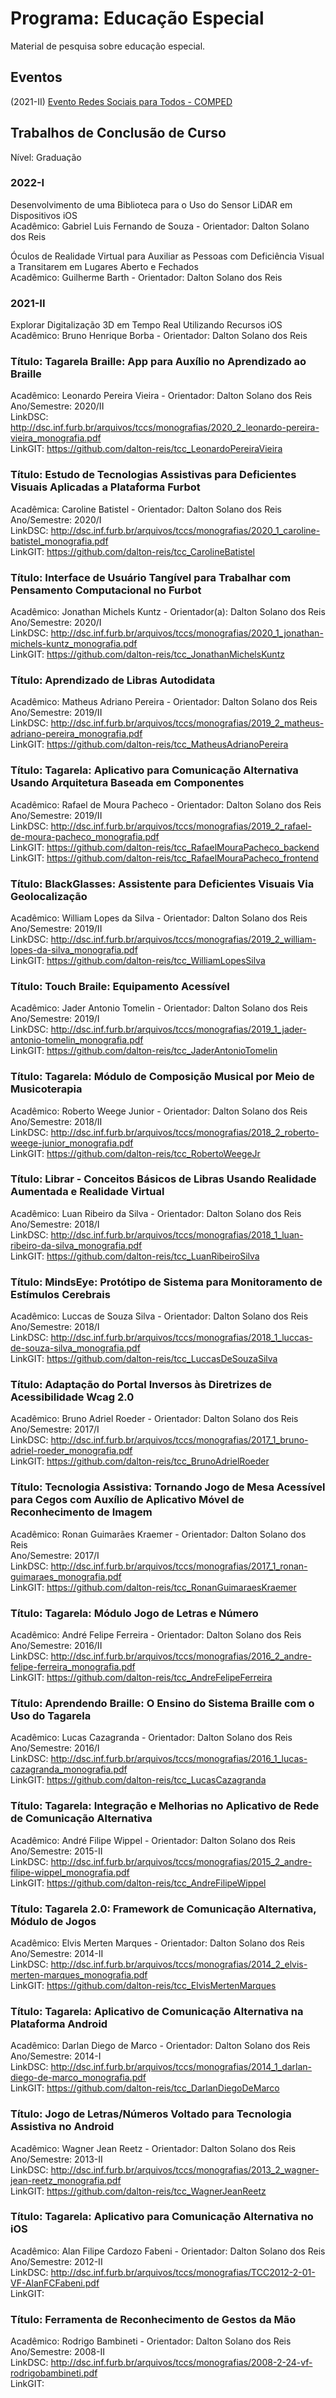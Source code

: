 # Programa: Educação Especial

Material de pesquisa sobre educação especial.

## Eventos

(2021-II) [Evento Redes Sociais para Todos - COMPED](COMPED.md "Evento Redes Sociais para Todos - COMPED")  

## Trabalhos de Conclusão de Curso

Nível: Graduação  

### 2022-I

Desenvolvimento de uma Biblioteca para o Uso do Sensor LiDAR em Dispositivos iOS  
Acadêmico: Gabriel Luis Fernando de Souza - Orientador: Dalton Solano dos Reis  

Óculos de Realidade Virtual para Auxiliar as Pessoas com Deficiência Visual a Transitarem em Lugares Aberto e Fechados  
Acadêmico: Guilherme Barth - Orientador: Dalton Solano dos Reis  

### 2021-II

Explorar Digitalização 3D em Tempo Real Utilizando Recursos iOS  
Acadêmico: Bruno Henrique Borba - Orientador: Dalton Solano dos Reis  

### Título: Tagarela Braille: App para Auxílio no Aprendizado ao Braille  

Acadêmico: Leonardo Pereira Vieira - Orientador: Dalton Solano dos Reis  
Ano/Semestre: 2020/II  
LinkDSC: <http://dsc.inf.furb.br/arquivos/tccs/monografias/2020_2_leonardo-pereira-vieira_monografia.pdf>  
LinkGIT: <https://github.com/dalton-reis/tcc_LeonardoPereiraVieira>  

### Título: Estudo de Tecnologias Assistivas para Deficientes Visuais Aplicadas a Plataforma Furbot

Acadêmica: Caroline Batistel - Orientador: Dalton Solano dos Reis  
Ano/Semestre: 2020/I  
LinkDSC: <http://dsc.inf.furb.br/arquivos/tccs/monografias/2020_1_caroline-batistel_monografia.pdf>  
LinkGIT: <https://github.com/dalton-reis/tcc_CarolineBatistel>  

### Título: Interface de Usuário Tangível para Trabalhar com Pensamento Computacional no Furbot

Acadêmico: Jonathan Michels Kuntz - Orientador(a): Dalton Solano dos Reis  
Ano/Semestre: 2020/I  
LinkDSC: <http://dsc.inf.furb.br/arquivos/tccs/monografias/2020_1_jonathan-michels-kuntz_monografia.pdf>  
LinkGIT: <https://github.com/dalton-reis/tcc_JonathanMichelsKuntz>  

### Título: Aprendizado de Libras Autodidata

Acadêmico: Matheus Adriano Pereira - Orientador: Dalton Solano dos Reis  
Ano/Semestre: 2019/II  
LinkDSC: <http://dsc.inf.furb.br/arquivos/tccs/monografias/2019_2_matheus-adriano-pereira_monografia.pdf>  
LinkGIT: <https://github.com/dalton-reis/tcc_MatheusAdrianoPereira>  

### Título: Tagarela: Aplicativo para Comunicação Alternativa Usando Arquitetura Baseada em Componentes

Acadêmico: Rafael de Moura Pacheco - Orientador: Dalton Solano dos Reis  
Ano/Semestre: 2019/II  
LinkDSC: <http://dsc.inf.furb.br/arquivos/tccs/monografias/2019_2_rafael-de-moura-pacheco_monografia.pdf>  
LinkGIT: <https://github.com/dalton-reis/tcc_RafaelMouraPacheco_backend>  
LinkGIT: <https://github.com/dalton-reis/tcc_RafaelMouraPacheco_frontend>  

### Título: BlackGlasses: Assistente para Deficientes Visuais Via Geolocalização

Acadêmico: William Lopes da Silva - Orientador: Dalton Solano dos Reis  
Ano/Semestre: 2019/II  
LinkDSC: <http://dsc.inf.furb.br/arquivos/tccs/monografias/2019_2_william-lopes-da-silva_monografia.pdf>  
LinkGIT: <https://github.com/dalton-reis/tcc_WilliamLopesSilva>  

### Título: Touch Braile: Equipamento Acessível

Acadêmico: Jader Antonio Tomelin - Orientador: Dalton Solano dos Reis  
Ano/Semestre: 2019/I  
LinkDSC: <http://dsc.inf.furb.br/arquivos/tccs/monografias/2019_1_jader-antonio-tomelin_monografia.pdf>  
LinkGIT: <https://github.com/dalton-reis/tcc_JaderAntonioTomelin>  

### Título: Tagarela: Módulo de Composição Musical por Meio de Musicoterapia

Acadêmico: Roberto Weege Junior - Orientador: Dalton Solano dos Reis  
Ano/Semestre: 2018/II  
LinkDSC: <http://dsc.inf.furb.br/arquivos/tccs/monografias/2018_2_roberto-weege-junior_monografia.pdf>  
LinkGIT: <https://github.com/dalton-reis/tcc_RobertoWeegeJr>  

### Título: Librar - Conceitos Básicos de Libras Usando Realidade Aumentada e Realidade Virtual

Acadêmico: Luan Ribeiro da Silva - Orientador: Dalton Solano dos Reis  
Ano/Semestre: 2018/I  
LinkDSC: <http://dsc.inf.furb.br/arquivos/tccs/monografias/2018_1_luan-ribeiro-da-silva_monografia.pdf>  
LinkGIT: <https://github.com/dalton-reis/tcc_LuanRibeiroSilva>  

### Título: MindsEye: Protótipo de Sistema para Monitoramento de Estímulos Cerebrais

Acadêmico: Luccas de Souza Silva - Orientador: Dalton Solano dos Reis  
Ano/Semestre: 2018/I  
LinkDSC: <http://dsc.inf.furb.br/arquivos/tccs/monografias/2018_1_luccas-de-souza-silva_monografia.pdf>  
LinkGIT: <https://github.com/dalton-reis/tcc_LuccasDeSouzaSilva>  

### Título: Adaptação do Portal Inversos às Diretrizes de Acessibilidade Wcag 2.0

Acadêmico: Bruno Adriel Roeder - Orientador: Dalton Solano dos Reis  
Ano/Semestre: 2017/I  
LinkDSC: <http://dsc.inf.furb.br/arquivos/tccs/monografias/2017_1_bruno-adriel-roeder_monografia.pdf>  
LinkGIT: <https://github.com/dalton-reis/tcc_BrunoAdrielRoeder>  

### Título: Tecnologia Assistiva: Tornando Jogo de Mesa Acessível para Cegos com Auxílio de Aplicativo Móvel de Reconhecimento de Imagem

Acadêmico: Ronan Guimarães Kraemer - Orientador: Dalton Solano dos Reis  
Ano/Semestre: 2017/I  
LinkDSC: <http://dsc.inf.furb.br/arquivos/tccs/monografias/2017_1_ronan-guimaraes_monografia.pdf>  
LinkGIT: <https://github.com/dalton-reis/tcc_RonanGuimaraesKraemer>  

### Título: Tagarela: Módulo Jogo de Letras e Número

Acadêmico: André Felipe Ferreira - Orientador: Dalton Solano dos Reis  
Ano/Semestre: 2016/II  
LinkDSC: <http://dsc.inf.furb.br/arquivos/tccs/monografias/2016_2_andre-felipe-ferreira_monografia.pdf>  
LinkGIT: <https://github.com/dalton-reis/tcc_AndreFelipeFerreira>  

### Título: Aprendendo Braille: O Ensino do Sistema Braille com o Uso do Tagarela

Acadêmico: Lucas Cazagranda - Orientador: Dalton Solano dos Reis  
Ano/Semestre: 2016/I  
LinkDSC: <http://dsc.inf.furb.br/arquivos/tccs/monografias/2016_1_lucas-cazagranda_monografia.pdf>  
LinkGIT: <https://github.com/dalton-reis/tcc_LucasCazagranda>  

### Título: Tagarela: Integração e Melhorias no Aplicativo de Rede de Comunicação Alternativa

Acadêmico: André Filipe Wippel - Orientador: Dalton Solano dos Reis  
Ano/Semestre: 2015-II  
LinkDSC: <http://dsc.inf.furb.br/arquivos/tccs/monografias/2015_2_andre-filipe-wippel_monografia.pdf>  
LinkGIT: <https://github.com/dalton-reis/tcc_AndreFilipeWippel>  

### Título: Tagarela 2.0: Framework de Comunicação Alternativa, Módulo de Jogos

Acadêmico: Elvis Merten Marques - Orientador: Dalton Solano dos Reis  
Ano/Semestre: 2014-II  
LinkDSC: <http://dsc.inf.furb.br/arquivos/tccs/monografias/2014_2_elvis-merten-marques_monografia.pdf>  
LinkGIT: <https://github.com/dalton-reis/tcc_ElvisMertenMarques>  

### Título: Tagarela: Aplicativo de Comunicação Alternativa na Plataforma Android

Acadêmico: Darlan Diego de Marco - Orientador: Dalton Solano dos Reis  
Ano/Semestre: 2014-I  
LinkDSC: <http://dsc.inf.furb.br/arquivos/tccs/monografias/2014_1_darlan-diego-de-marco_monografia.pdf>  
LinkGIT: <https://github.com/dalton-reis/tcc_DarlanDiegoDeMarco>  

### Título: Jogo de Letras/Números Voltado para Tecnologia Assistiva no Android

Acadêmico: Wagner Jean Reetz - Orientador: Dalton Solano dos Reis  
Ano/Semestre: 2013-II  
LinkDSC: <http://dsc.inf.furb.br/arquivos/tccs/monografias/2013_2_wagner-jean-reetz_monografia.pdf>  
LinkGIT: <https://github.com/dalton-reis/tcc_WagnerJeanReetz>  

### Título: Tagarela: Aplicativo para Comunicação Alternativa no iOS

Acadêmico: Alan Filipe Cardozo Fabeni - Orientador: Dalton Solano dos Reis  
Ano/Semestre: 2012-II  
LinkDSC: <http://dsc.inf.furb.br/arquivos/tccs/monografias/TCC2012-2-01-VF-AlanFCFabeni.pdf>  
LinkGIT: <!-- FIXME: arrumar, erro ao importar do BitBucket para o GitHub -->

### Título: Ferramenta de Reconhecimento de Gestos da Mão

Acadêmico: Rodrigo Bambineti - Orientador: Dalton Solano dos Reis  
Ano/Semestre: 2008-II  
LinkDSC: <http://dsc.inf.furb.br/arquivos/tccs/monografias/2008-2-24-vf-rodrigobambineti.pdf>  
LinkGIT: <!-- FIXME: arrumar, não tinha no BitBucket -->

